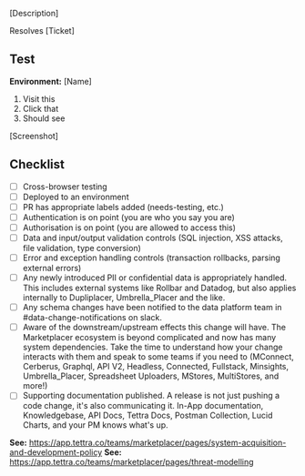 <!-- Ensure PR title is more descriptive than just the branch name. -->

[Description] <!-- The first paragraph will show in #changelog in Slack. -->

Resolves [Ticket]

## Test

**Environment:** [Name]

1. Visit this
2. Click that
3. Should see

[Screenshot]

## Checklist

- [ ] Cross-browser testing
- [ ] Deployed to an environment
- [ ] PR has appropriate labels added (needs-testing, etc.)
- [ ] Authentication is on point (you are who you say you are)
- [ ] Authorisation is on point (you are allowed to access this)
- [ ] Data and input/output validation controls (SQL injection, XSS attacks, file validation, type conversion)
- [ ] Error and exception handling controls (transaction rollbacks, parsing external errors)
- [ ] Any newly introduced PII or confidential data is appropriately handled.  This includes external systems like Rollbar and Datadog, but also applies internally to Dupliplacer, Umbrella_Placer and the like.
- [ ] Any schema changes have been notified to the data platform team in #data-change-notifications on slack.
- [ ] Aware of the downstream/upstream effects this change will have. The Marketplacer ecosystem is beyond complicated and now has many system dependencies.  Take the time to understand how your change interacts with them and speak to some teams if you need to (MConnect, Cerberus, Graphql, API V2, Headless, Connected, Fullstack, Minsights, Umbrella_Placer, Spreadsheet Uploaders, MStores, MultiStores, and more!)
- [ ] Supporting documentation published. A release is not just pushing a code change, it's also communicating it.
In-App documentation, Knowledgebase, API Docs, Tettra Docs, Postman Collection, Lucid Charts, and your PM knows what's up.

**See:** https://app.tettra.co/teams/marketplacer/pages/system-acquisition-and-development-policy
**See:** https://app.tettra.co/teams/marketplacer/pages/threat-modelling
